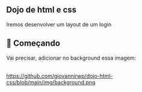 ## Dojo de html e css
Iremos desenvolver um layout de um login

## 🚀 Começando
Vai precisar, adicionar no background essa imagem:<br /><br />

https://github.com/giovannirwp/dojo-html-css/blob/main/img/background.png
